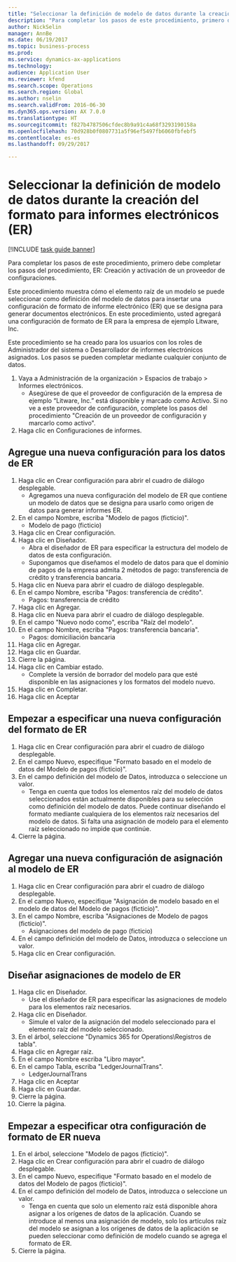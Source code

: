 ```yaml
--- 
title: "Seleccionar la definición de modelo de datos durante la creación del formato para informes electrónicos (ER)"
description: "Para completar los pasos de este procedimiento, primero debe completar los pasos del procedimiento, ER: Creación y activación de un proveedor de configuraciones."
author: NickSelin
manager: AnnBe
ms.date: 06/19/2017
ms.topic: business-process
ms.prod: 
ms.service: dynamics-ax-applications
ms.technology: 
audience: Application User
ms.reviewer: kfend
ms.search.scope: Operations
ms.search.region: Global
ms.author: nselin
ms.search.validFrom: 2016-06-30
ms.dyn365.ops.version: AX 7.0.0
ms.translationtype: HT
ms.sourcegitcommit: f827b4787506cfdec8b9a91c4a68f3293190158a
ms.openlocfilehash: 70d928b0f0807731a5f96ef5497fb6060fbfebf5
ms.contentlocale: es-es
ms.lasthandoff: 09/29/2017

---
```

# <a name="select-data-model-definition-while-creating-format-for-electronic-reporting-er"></a>Seleccionar la definición de modelo de datos durante la creación del formato para informes electrónicos (ER)

[!INCLUDE [task guide banner](../../includes/task-guide-banner.md)]

Para completar los pasos de este procedimiento, primero debe completar los pasos del procedimiento, ER: Creación y activación de un proveedor de configuraciones. 

Este procedimiento muestra cómo el elemento raíz de un modelo se puede seleccionar como definición del modelo de datos para insertar una configuración de formato de informe electrónico (ER) que se designa para generar documentos electrónicos. En este procedimiento, usted agregará una configuración de formato de ER para la empresa de ejemplo Litware, Inc. 

Este procedimiento se ha creado para los usuarios con los roles de Administrador del sistema o Desarrollador de informes electrónicos asignados. Los pasos se pueden completar mediante cualquier conjunto de datos.

1. Vaya a Administración de la organización > Espacios de trabajo > Informes electrónicos.
    * Asegúrese de que el proveedor de configuración de la empresa de ejemplo “Litware, Inc.” está disponible y marcado como Activo. Si no ve a este proveedor de configuración, complete los pasos del procedimiento "Creación de un proveedor de configuración y marcarlo como activo".  
2. Haga clic en Configuraciones de informes.

## <a name="add-a-new-er-data-model-configuration"></a>Agregue una nueva configuración para los datos de ER
1. Haga clic en Crear configuración para abrir el cuadro de diálogo desplegable.
    * Agregamos una nueva configuración del modelo de ER que contiene un modelo de datos que se designa para usarlo como origen de datos para generar informes ER.  
2. En el campo Nombre, escriba "Modelo de pagos (ficticio)".
    * Modelo de pago (ficticio)  
3. Haga clic en Crear configuración.
4. Haga clic en Diseñador.
    * Abra el diseñador de ER para especificar la estructura del modelo de datos de esta configuración.  
    * Supongamos que diseñamos el modelo de datos para que el dominio de pagos de la empresa admita 2 métodos de pago: transferencia de crédito y transferencia bancaria.  
5. Haga clic en Nueva para abrir el cuadro de diálogo desplegable.
6. En el campo Nombre, escriba "Pagos: transferencia de crédito".
    * Pagos: transferencia de crédito  
7. Haga clic en Agregar.
8. Haga clic en Nueva para abrir el cuadro de diálogo desplegable.
9. En el campo "Nuevo nodo como", escriba "Raíz del modelo".
10. En el campo Nombre, escriba "Pagos: transferencia bancaria".
    * Pagos: domiciliación bancaria  
11. Haga clic en Agregar.
12. Haga clic en Guardar.
13. Cierre la página.
14. Haga clic en Cambiar estado.
    * Complete la versión de borrador del modelo para que esté disponible en las asignaciones y los formatos del modelo nuevo.  
15. Haga clic en Completar.
16. Haga clic en Aceptar

## <a name="start-to-enter-a-new-er-format-configuration"></a>Empezar a especificar una nueva configuración del formato de ER
1. Haga clic en Crear configuración para abrir el cuadro de diálogo desplegable.
2. En el campo Nuevo, especifique "Formato basado en el modelo de datos del Modelo de pagos (ficticio)".
3. En el campo definición del modelo de Datos, introduzca o seleccione un valor.
    * Tenga en cuenta que todos los elementos raíz del modelo de datos seleccionados están actualmente disponibles para su selección como definición del modelo de datos. Puede continuar diseñando el formato mediante cualquiera de los elementos raíz necesarios del modelo de datos. Si falta una asignación de modelo para el elemento raíz seleccionado no impide que continúe.  
4. Cierre la página.

## <a name="add-a-new-er-model-mapping-configuration"></a>Agregar una nueva configuración de asignación al modelo de ER
1. Haga clic en Crear configuración para abrir el cuadro de diálogo desplegable.
2. En el campo Nuevo, especifique "Asignación de modelo basado en el modelo de datos del Modelo de pagos (ficticio)".
3. En el campo Nombre, escriba "Asignaciones de Modelo de pagos (ficticio)".
    * Asignaciones del modelo de pago (ficticio)  
4. En el campo definición del modelo de Datos, introduzca o seleccione un valor.
5. Haga clic en Crear configuración.

## <a name="design-er-model-mappings"></a>Diseñar asignaciones de modelo de ER
1. Haga clic en Diseñador.
    * Use el diseñador de ER para especificar las asignaciones de modelo para los elementos raíz necesarios.  
2. Haga clic en Diseñador.
    * Simule el valor de la asignación del modelo seleccionado para el elemento raíz del modelo seleccionado.  
3. En el árbol, seleccione "Dynamics 365 for Operations\Registros de tabla".
4. Haga clic en Agregar raíz.
5. En el campo Nombre escriba "Libro mayor".
6. En el campo Tabla, escriba "LedgerJournalTrans".
    * LedgerJournalTrans  
7. Haga clic en Aceptar
8. Haga clic en Guardar.
9. Cierre la página.
10. Cierre la página.

## <a name="start-to-enter-another-new-er-format-configuration"></a>Empezar a especificar otra configuración de formato de ER nueva
1. En el árbol, seleccione "Modelo de pagos (ficticio)".
2. Haga clic en Crear configuración para abrir el cuadro de diálogo desplegable.
3. En el campo Nuevo, especifique "Formato basado en el modelo de datos del Modelo de pagos (ficticio)".
4. En el campo definición del modelo de Datos, introduzca o seleccione un valor.
    * Tenga en cuenta que solo un elemento raíz está disponible ahora asignar a los orígenes de datos de la aplicación. Cuando se introduce al menos una asignación de modelo, solo los artículos raíz del modelo se asignan a los orígenes de datos de la aplicación se pueden seleccionar como definición de modelo cuando se agrega el formato de ER.   
5. Cierre la página.


